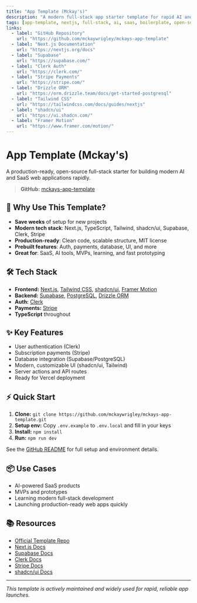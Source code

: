 ```yaml
---
title: "App Template (Mckay's)"
description: "A modern full-stack app starter template for rapid AI and SaaS development."
tags: [app-template, nextjs, full-stack, ai, saas, boilerplate, open-source]
links:
  - label: "GitHub Repository"
    url: "https://github.com/mckaywrigley/mckays-app-template"
  - label: "Next.js Documentation"
    url: "https://nextjs.org/docs"
  - label: "Supabase"
    url: "https://supabase.com/"
  - label: "Clerk Auth"
    url: "https://clerk.com/"
  - label: "Stripe Payments"
    url: "https://stripe.com/"
  - label: "Drizzle ORM"
    url: "https://orm.drizzle.team/docs/get-started-postgresql"
  - label: "Tailwind CSS"
    url: "https://tailwindcss.com/docs/guides/nextjs"
  - label: "shadcn/ui"
    url: "https://ui.shadcn.com/"
  - label: "Framer Motion"
    url: "https://www.framer.com/motion/"
---
```


# App Template (Mckay's)

A production-ready, open-source full-stack starter for building modern AI and SaaS web applications rapidly.

> **GitHub:** [mckays-app-template](https://github.com/mckaywrigley/mckays-app-template)

## 🚀 Why Use This Template?

- **Save weeks** of setup for new projects
- **Modern tech stack**: Next.js, TypeScript, Tailwind, shadcn/ui, Supabase, Clerk, Stripe
- **Production-ready**: Clean code, scalable structure, MIT license
- **Prebuilt features**: Auth, payments, database, UI, and more
- **Great for**: SaaS, AI tools, MVPs, learning, and fast prototyping

## 🛠️ Tech Stack

- **Frontend:** [Next.js](https://nextjs.org/), [Tailwind CSS](https://tailwindcss.com/), [shadcn/ui](https://ui.shadcn.com/), [Framer Motion](https://www.framer.com/motion/)
- **Backend:** [Supabase](https://supabase.com/), [PostgreSQL](https://www.postgresql.org/), [Drizzle ORM](https://orm.drizzle.team/)
- **Auth:** [Clerk](https://clerk.com/)
- **Payments:** [Stripe](https://stripe.com/)
- **TypeScript** throughout

## ✨ Key Features

- User authentication (Clerk)
- Subscription payments (Stripe)
- Database integration (Supabase/PostgreSQL)
- Modern, customizable UI (shadcn/ui, Tailwind)
- Server actions and API routes
- Ready for Vercel deployment

## ⚡ Quick Start

1. **Clone:** `git clone https://github.com/mckaywrigley/mckays-app-template.git`
2. **Setup env:** Copy `.env.example` to `.env.local` and fill in your keys
3. **Install:** `npm install`
4. **Run:** `npm run dev`

See the [GitHub README](https://github.com/mckaywrigley/mckays-app-template) for full setup and environment details.

## 📦 Use Cases

- AI-powered SaaS products
- MVPs and prototypes
- Learning modern full-stack development
- Launching production-ready web apps quickly

## 📚 Resources

- [Official Template Repo](https://github.com/mckaywrigley/mckays-app-template)
- [Next.js Docs](https://nextjs.org/docs)
- [Supabase Docs](https://supabase.com/docs)
- [Clerk Docs](https://clerk.com/docs)
- [Stripe Docs](https://stripe.com/docs)
- [shadcn/ui Docs](https://ui.shadcn.com/docs)

---

_This template is actively maintained and widely used for rapid, reliable app launches._

